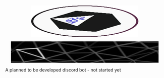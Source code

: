 <p align="center">
<img align="center" src="https://raw.githubusercontent.com/pieckenst/crystarium/crystarium-dev/crystariumcircle.png" height="100" width="340">
</p>
<p align="center">
<img align="center" src="https://raw.githubusercontent.com/pieckenst/crystarium/crystarium-dev/crystarium-banner.png" height="68" width="468">
</p>
A planned to be developed discord bot - not started yet
